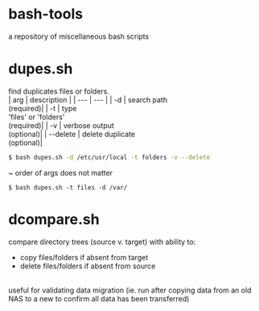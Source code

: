 # bash-tools
a repository of miscellaneous bash scripts

# dupes.sh
find duplicates files or folders.<br>
 | arg | description |
 | --- | --- |
 | -d  | search path <br> (required)|
 | -t  | type <br> 'files' or 'folders' <br> (required)|
 | -v  | verbose output <br> (optional)|
 | --delete  | delete duplicate <br> (optional)|


```bash
$ bash dupes.sh -d /etc/usr/local -t folders -v --delete 
```
~ order of args does not matter 
```
$ bash dupes.sh -t files -d /var/ 
```

 # dcompare.sh
compare directory trees (source v. target) with ability to:
- copy files/folders if absent from target
- delete files/folders if absent from source
<br> 
useful for validating data migration (ie. run after copying data from an old NAS to a new to confirm all data has been transferred)
